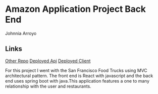 # Amazon Application Project Back End

Johnnia Arroyo

## Links

[Other Repo](https://github.com/Johnnia001/AmazonApplication
)
[Deployed Api](https://tranquil-stream-27269.herokuapp.com/)
[Deployed Client](https://amazon-application-client.vercel.app/)

For this project I went with the San Francisco Food Trucks using MVC architectural pattern.
The front end is React with javascript and the back end uses spring boot with java.This application features a one to many relationship with the user and restaurants.
